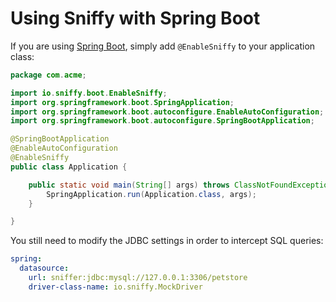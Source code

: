 Using Sniffy with Spring Boot
============

If you are using [Spring Boot](http://projects.spring.io/spring-boot/), simply add `@EnableSniffy` to your application class:

```java
package com.acme;

import io.sniffy.boot.EnableSniffy;
import org.springframework.boot.SpringApplication;
import org.springframework.boot.autoconfigure.EnableAutoConfiguration;
import org.springframework.boot.autoconfigure.SpringBootApplication;

@SpringBootApplication
@EnableAutoConfiguration
@EnableSniffy
public class Application {

    public static void main(String[] args) throws ClassNotFoundException {
        SpringApplication.run(Application.class, args);
    }

}
```

You still need to modify the JDBC settings in order to intercept SQL queries:
```yml
spring:
  datasource:
    url: sniffer:jdbc:mysql://127.0.0.1:3306/petstore
    driver-class-name: io.sniffy.MockDriver
```